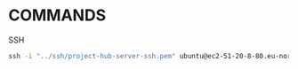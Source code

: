 # COMMANDS 

SSH
```bash
ssh -i "../ssh/project-hub-server-ssh.pem" ubuntu@ec2-51-20-8-80.eu-north-1.compute.amazonaws.com
```